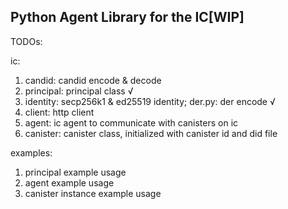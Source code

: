 ## Python Agent Library for the IC[WIP]



TODOs:

ic:

1. candid: candid encode & decode
2. principal: principal class √
3. identity: secp256k1 & ed25519 identity; der.py: der encode √
4. client: http client
5. agent: ic agent to communicate with canisters on ic
6. canister: canister class, initialized with canister id and did file

examples:

1. principal example usage
2. agent example usage
3. canister instance example usage